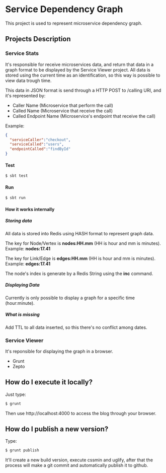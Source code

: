 Service Dependency Graph
====

This project is used to represent microservice dependency graph.


## Projects Description


### Service Stats


It's responsible for receive microservices data, and return that data in a graph format to be displayed by the Service Viewer project. All data is stored using the current time as an identification, so this way is possible to view data trough time.


This data in JSON format is send through a HTTP POST to /calling URI, and it's represented by:

* Caller Name (Microservice that perform the call)
* Called Name (Microservice that receive the call)
* Called Endpoint Name (Microservice's endpoint that receive the call)


Example:

```json
{
  "serviceCaller":"checkout",
  "serviceCalled":"users",
  "endpointCalled":"findById"
}
```


#### Test

```sh
$ sbt test
```


#### Run

```sh
$ sbt run
```


#### How it works internally


##### Storing data


All data is stored into Redis using HASH format to represent graph data.

The key for Node/Vertex is **nodes:HH.mm** (HH is hour and mm is minutes). Example: **nodes:17.41**

The key for Link/Edge is **edges:HH.mm** (HH is hour and mm is minutes). Example: **edges:17.41**

The node's index is generate by a Redis String using the **inc** command.


##### Displaying Data


Currently is only possible to display a graph for a specific time (hour:minute).


##### What is missing


Add TTL to all data inserted, so this there's no conflict among dates.


### Service Viewer


It's reponsible for displaying the graph in a browser.

* Grunt
* Zepto


## How do I execute it locally?

Just type:

```sh
$ grunt
```

Then use http://localhost:4000 to access the blog through your browser.


## How do I publish a new version?

Type:

```sh
$ grunt publish
```

It'll create a new build version, execute cssmin and uglify, after that the process will make a git commit and automatically publish it to github.